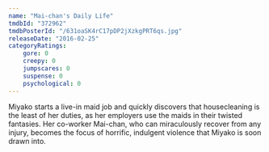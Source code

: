 ```yaml
---
name: "Mai-chan's Daily Life"
tmdbId: "372962"
tmdbPosterId: "/631oaSK4rC17pDP2jXzkgPRT6qs.jpg"
releaseDate: "2016-02-25"
categoryRatings:
    gore: 0
    creepy: 0
    jumpscares: 0
    suspense: 0
    psychological: 0
---
```

Miyako starts a live-in maid job and quickly discovers that housecleaning is the least of her duties, as her employers use the maids in their twisted fantasies. Her co-worker Mai-chan, who can miraculously recover from any injury, becomes the focus of horrific, indulgent violence that Miyako is soon drawn into.
